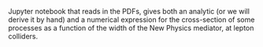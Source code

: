 Jupyter notebook that reads in the PDFs, gives both an analytic (or we will derive it by hand) and a numerical expression for the cross-section of some processes as a function of the width of the New Physics mediator, at lepton colliders.

